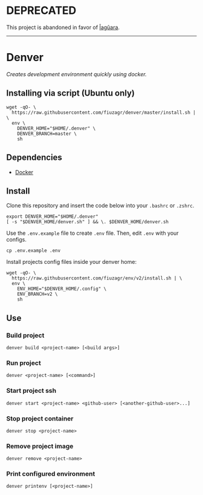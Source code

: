# DEPRECATED

This project is abandoned in favor of [Îagûara](https://github.com/iaguara/iaguara).

---

# Denver

_Creates development environment quickly using docker._


## Installing via script (Ubuntu only)

```shell
wget -qO- \
  https://raw.githubusercontent.com/fiuzagr/denver/master/install.sh | \
  env \
    DENVER_HOME="$HOME/.denver" \
    DENVER_BRANCH=master \
    sh
```


## Dependencies

- [Docker](https://www.docker.com/)


## Install

Clone this repository and insert the code below into your `.bashrc` or `.zshrc`.

```shell
export DENVER_HOME="$HOME/.denver"
[ -s "$DENVER_HOME/denver.sh" ] && \. $DENVER_HOME/denver.sh
```

Use the `.env.example` file to create `.env` file. Then, edit `.env` with your
configs.

```shell
cp .env.example .env
```

Install projects config files inside your denver home:

```shell
wget -qO- \
  https://raw.githubusercontent.com/fiuzagr/env/v2/install.sh | \
  env \
    ENV_HOME="$DENVER_HOME/.config" \
    ENV_BRANCH=v2 \
    sh
```

## Use

### Build project

```shell
denver build <project-name> [<build args>]
```

### Run project

```shell
denver <project-name> [<command>]
```

### Start project ssh

```shell
denver start <project-name> <github-user> [<another-github-user>...]
```

### Stop project container

```shell
denver stop <project-name>
```

### Remove project image

```shell
denver remove <project-name>
```

### Print configured environment

```shell
denver printenv [<project-name>]
```
